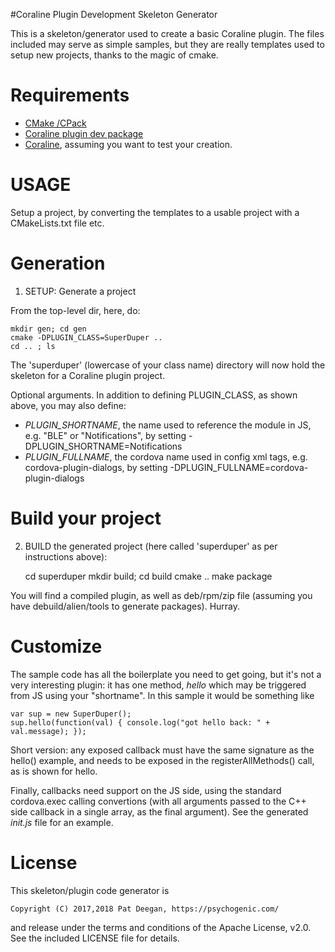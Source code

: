#Coraline Plugin Development Skeleton Generator

This is a skeleton/generator used to create a basic Coraline plugin. The files included may serve as simple samples, but they are really templates used to setup new projects, thanks to the magic of cmake.


Requirements
============

 * [CMake /CPack](https://cmake.org/)
 * [Coraline plugin dev package](https://coraline.psychogenic.com/developer/plugins)
 * [Coraline](https://coraline.psychogenic.com/downloads), assuming you want to test your creation.


USAGE
=====

Setup a project, by converting the templates to a usable project with a CMakeLists.txt file etc.


Generation
==========

1) SETUP: Generate a project

From the top-level dir, here, do:

	mkdir gen; cd gen
	cmake -DPLUGIN_CLASS=SuperDuper ..
	cd .. ; ls

The 'superduper' (lowercase of your class name) directory will now hold the skeleton for a Coraline plugin project.

Optional arguments.  In addition to defining PLUGIN_CLASS, as shown above, you may also define:

 * _PLUGIN_SHORTNAME_, the name used to reference the module in JS, e.g. "BLE" or 
   "Notifications", by setting -DPLUGIN_SHORTNAME=Notifications
 * _PLUGIN_FULLNAME_, the cordova name used in config xml <plugin /> tags, e.g.
   cordova-plugin-dialogs, by setting -DPLUGIN_FULLNAME=cordova-plugin-dialogs



Build your project
==================


2) BUILD the generated project (here called 'superduper' as per instructions above):

	cd superduper
	mkdir build; cd build
	cmake ..
	make package

You will find a compiled plugin, as well as deb/rpm/zip file (assuming you have debuild/alien/tools to generate packages). Hurray.

Customize
=========

The sample code has all the boilerplate you need to get going, but it's not a very interesting plugin: it has one method, _hello_ which may be triggered from JS using your "shortname".  In this sample it would be something like
	
	var sup = new SuperDuper();
	sup.hello(function(val) { console.log("got hello back: " + val.message); });


Short version: any exposed callback must have the same signature as the hello() example, and needs to be exposed in the registerAllMethods() call, as is shown for hello.

Finally, callbacks need support on the JS side, using the standard cordova.exec calling convertions (with all arguments passed to the C++ side callback in a single array, as the final argument).  See the generated _init.js_ file for an example.


License
=======

This skeleton/plugin code generator is 

	Copyright (C) 2017,2018 Pat Deegan, https://psychogenic.com/

and release under the terms and conditions of the Apache License, v2.0.  See the included LICENSE file for details.

